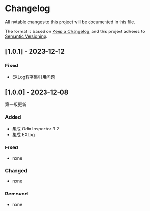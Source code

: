 # Changelog

All notable changes to this project will be documented in this file.

The format is based on [Keep a Changelog](https://keepachangelog.com/en/1.0.0/),
and this project adheres to [Semantic Versioning](https://semver.org/spec/v2.0.0.html).

## [1.0.1] - 2023-12-12

### Fixed

- EXLog程序集引用问题


## [1.0.0] - 2023-12-08

第一版更新
       
### Added

- 集成 Odin Inspector 3.2
- 集成 EXLog

### Fixed

- none

### Changed

- none

### Removed

- none